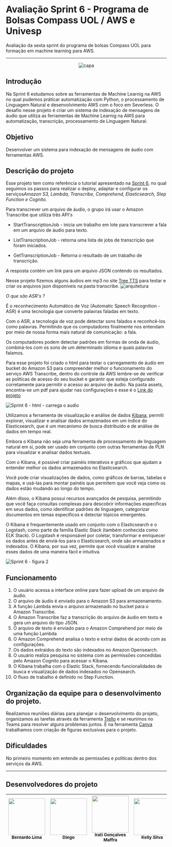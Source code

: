 # Avaliação Sprint 6 - Programa de Bolsas Compass UOL / AWS e Univesp

Avaliação da sexta sprint do programa de bolsas Compass UOL para formação em machine learning para AWS.


***

<div align="center">

![capa](https://user-images.githubusercontent.com/117780664/235557259-4fba4e86-5a6d-429d-b524-eecfe3ffaa3e.png)

</div>



## Introdução

Na Sprint 6 estudamos sobre as ferramentas de Machine Learnig na AWS no qual pudemos práticar automatização com Python, o processamento de Linguagem Natural e desenvolvimento AWS com o foco em Severless. 
O desafio nesse projeto é criar um sistema de indexação de mensagens de áudio que utiliza as ferramentas de Machine Learnig na AWS para automatização, transcrição, processamento de Linguagem Natural. 

## Objetivo

Desenvolver um sistema para indexação de mensagens de áudio com ferramentas AWS.


## Descrição do projeto

Esse projeto tem como referência o tutorial apresentado na [Sprint 6](https://github.com/Compass-pb-aws-2023-Univesp/sprint-6-pb-aws-univesp/tree/main), no qual seguimos os passos para realizar o deploy, adaptar e configurar os serviços*Amazon S3, Lambda, Transcribe, Comprehend, Elasticsearch, Step Function e Cognito.*

Para transcrever um arquivo de áudio, o grupo irá usar o Amazon Transcribe que utiliza três API's

* StartTranscriptionJob - inicia um trabalho em lote para transcrever a fala em um arquivo de áudio para texto. 

* ListTranscriptionJob - retorna uma lista de jobs de transcrição que foram iniciados. 

* GetTranscriptionJob - Retorna o resultado de um trabalho de transcrição. 

A resposta contém um link para um arquivo JSON contendo os resultados. 

Nesse projeto fizemos alguns áudios em mp3 no site [Tree TTS](https://freetts.com/) para testar e criar os arquivos json disponíveis na pasta transcribe.
![arquitetura](https://user-images.githubusercontent.com/117780664/235559640-e7446034-2217-445c-bc92-17aa2b346e26.png) 

*O que são ASR's ?*

É o reconhecimento Automático de Voz (Automatic Speech Recognition - ASR) é uma tecnologia que converte palavras faladas em texto. 

Com o ASR, a tecnologia de voz pode detectar sons falados e reconhcê-los como palavras. 
Permitindo que os computadores finalmente nos entendam por meio de nossa forma mais natural de comunicação: a fala.

Os computadores podem detectar padrões em formas de onda de áudio, combiná-los com os sons de um determinado idioma e quais palavras falamos. 


Para esse projeto foi criado o html para testar o carregamento de áudio em bucket do Amazon S3 para compreender melhor o funcionamento do serviço AWS Transcribe, dentro do controle da AWS lembre-se de verificar as políticas de acesso do seu bucket e garantir que esteja configurado corretamente para permitir o acesso ao arquivo de áudio. Na pasta assets, encontra-se um pdf para ajudar nas configurações e esse é o [Link do projeto ](http://project-sprint6-group3-site.s3-website-us-east-1.amazonaws.com/)


![Sprint 6 - html - carrega o audio](https://user-images.githubusercontent.com/88354075/235650734-2c54a2af-aaaa-4240-8c39-9da26caaae63.png)



Utilizamos a ferramenta de visualização e análise de dados [Kibana](https://www.elastic.co/pt/kibana/), permiti explorar, visualizar e analisar dados armazenados em um índice do Elasticsearch, que é um mecanismo de busca distribuído e de análise de dados em tempo real.

Embora o Kibana não seja uma ferramenta de processamento de linguagem natural em si, pode ser usado em conjunto com outras ferramentas de PLN para visualizar e analisar dados textuais. 

Com o Kibana, é possível criar painéis interativos e gráficos que ajudam a entender melhor os dados armazenados no Elasticsearch. 

Você pode criar visualizações de dados, como gráficos de barras, tabelas e mapas, e usá-las para montar painéis que permitem que você veja como os dados estão mudando ao longo do tempo. 

Além disso, o Kibana possui recursos avançados de pesquisa, permitindo que você faça consultas complexas para descobrir informações específicas em seus dados, como identificar padrões de linguagem, categorizar documentos em temas específicos e detectar tópicos emergentes. 

O Kibana é frequentemente usado em conjunto com o Elasticsearch e o Logstash, como parte da família Elastic Stack (também conhecida como ELK Stack). O Logstash é responsável por coletar, transformar e enriquecer os dados antes de enviá-los para o Elasticsearch, onde são armazenados e indexados. O Kibana, por sua vez, permite que você visualize e analise esses dados de uma maneira fácil e intuitiva. 

![Sprint 6 - figura 2](https://user-images.githubusercontent.com/88354075/235663551-1a7f56c9-a00b-4a1e-a9c9-973f8bd1db18.png)
## Funcionamento

1. O usuário acessa a interface online para fazer upload de um arquivo de áudio.
2. O arquivo de áudio é enviado para o Amazon S3 para armazenamento.
3. A função Lambda envia o arquivo armazenado no bucket para o Amazon Transcribe.
4. O Amazon Transcribe faz a transcrição do arquivo de áudio em texto e gera um arquivo do tipo JSON.
5. O arquivo de texto é enviado para o Amazon Comprehend por meio de uma função Lambda
6. O Amazon Comprehend analisa o texto e extrai dados de acordo com as configurações.
7. Os dados extraídos do texto são indexados no Amazon Opensearch.
8. O usuário realiza pesquisa no sistema com as permissões concedidas pelo Amazon Cognito para acessar o Kibana.
9. O Kibana trabalha com o Elastic Stack, fornecendo funcionalidades de busca e visualização de dados indexados no Opensearch.
10. O fluxo de trabalho é definido no Step Function.


## Organização da equipe para o desenvolvimento do projeto. 

Realizamos reuniões diárias para planejar o desenvolvimento do projeto, organizamos as tarefas através da ferramenta [Trello](https://trello.com/invite/b/HKSC9nI2/ATTIef8afb2120a03fb385e376cc5dfd627c517F9BB6/sprint-06-grupo-3) e se reunimos no Teams para resolver alguns problemas juntos. E na ferramenta [Canva](https://www.canva.com/design/DAFe8qbRW4A/6YS02OsFGlkh2_adYpztPA/edit?utm_content=DAFe8qbRW4A&utm_campaign=designshare&utm_medium=link2&utm_source=sharebutton) trabalhamos com criação de figuras exclusivas para o projeto. 

## Dificuldades 

No primeiro momento em entende as permissões e politicas dentro dos serviços da AWS. 


***



## Desenvolvedores do projeto

| [<img src="https://avatars.githubusercontent.com/u/81330043?v=4" width=115><br><sub>Bernardo Lima</sub>](https://github.com/belima93)| [<img src="https://avatars.githubusercontent.com/u/96358027?v=4"  width=115><br><sub>Diego</sub>](https://github.com/Diegox0301) | [<img src="https://avatars.githubusercontent.com/u/124359272?v=4" width=115><br><sub>Irati Gonçalves Maffra</sub>](https://github.com/IratiMaffra) | [<img src="https://avatars.githubusercontent.com/u/88354075?v=4" width=115><br><sub>Kelly Silva</sub>](https://github.com/KellyPLSilva) | [<img src="https://avatars.githubusercontent.com/u/117780664?v=4" width=115><br><sub>Viviane Alves</sub>](https://github.com/Vivianes86) |
| :---: | :---: | :---: |:---: |:---: |
